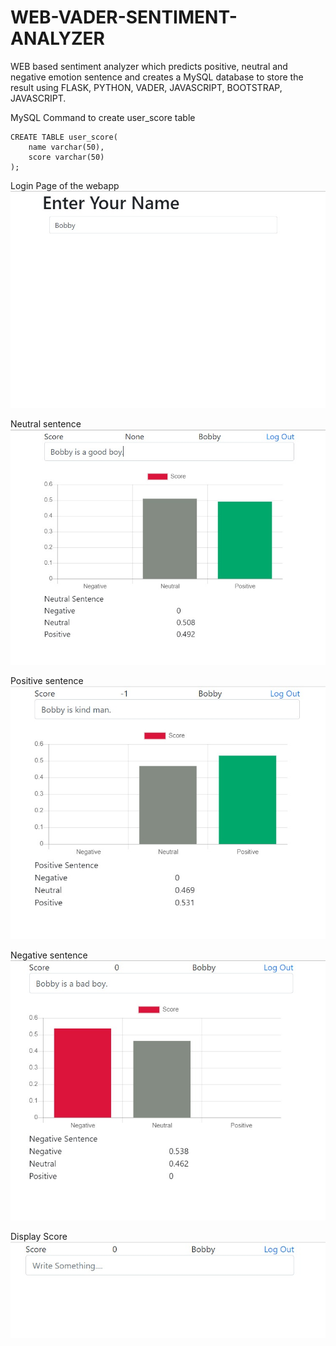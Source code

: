 # WEB-VADER-SENTIMENT-ANALYZER
WEB based sentiment analyzer which predicts positive, neutral and negative emotion sentence and creates a MySQL database to store the result using FLASK, PYTHON, VADER, JAVASCRIPT, BOOTSTRAP, JAVASCRIPT.


MySQL Command to create user_score table
	
	CREATE TABLE user_score(
		name varchar(50),
		score varchar(50)
	);

Login Page of the webapp
![image](images/login.jpeg)

Neutral sentence  
![image](images/neutral.jpeg)

Positive sentence  
![image](images/positive.jpeg)

Negative sentence  
![image](images/negative.jpeg)

Display Score
![image](images/score.jpeg)
